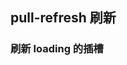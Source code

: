<div class="demo-header">
<p class="overviewicon">
  <span class="wapi-ui-pull-refresh"/>
</p>

## pull-refresh 刷新

<mobile-uxlink widget-name="PullRefresh"></mobile-uxlink>
</div>

### 刷新 loading 的插槽

<mobile-view link="pull-refresh/pull-refresh-slot"></mobile-view>

<br>
